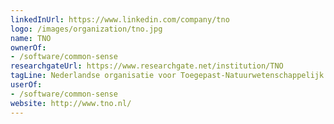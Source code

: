 ```yaml
---
linkedInUrl: https://www.linkedin.com/company/tno
logo: /images/organization/tno.jpg
name: TNO
ownerOf:
- /software/common-sense
researchgateUrl: https://www.researchgate.net/institution/TNO
tagLine: Nederlandse organisatie voor Toegepast-Natuurwetenschappelijk Onderzoek
userOf:
- /software/common-sense
website: http://www.tno.nl/
---
```


